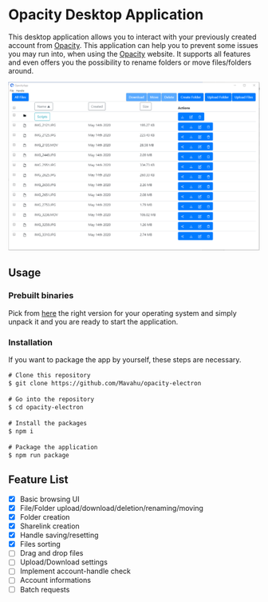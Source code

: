 # Opacity Desktop Application

This desktop application allows you to interact with your previously created account from [Opacity](https://www.opacity.io/).
This application can help you to prevent some issues you may run into, when using the [Opacity](https://www.opacity.io/) website.
It supports all features and even offers you the possibility to rename folders or move files/folders around.

![](assets/readme-picture.png)

## Usage

### Prebuilt binaries

Pick from [here](https://github.com/Mavahu/opacity-electron/releases/tag/v1.0) the right version for your operating system and simply unpack it and you are ready to start the application.

### Installation

If you want to package the app by yourself, these steps are necessary.

```
# Clone this repository
$ git clone https://github.com/Mavahu/opacity-electron

# Go into the repository
$ cd opacity-electron

# Install the packages
$ npm i

# Package the application
$ npm run package
```

## Feature List

- [x] Basic browsing UI
- [x] File/Folder upload/download/deletion/renaming/moving
- [x] Folder creation
- [x] Sharelink creation
- [x] Handle saving/resetting
- [x] Files sorting
- [ ] Drag and drop files
- [ ] Upload/Download settings
- [ ] Implement account-handle check
- [ ] Account informations
- [ ] Batch requests
